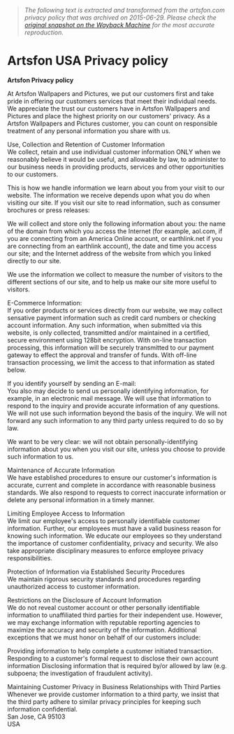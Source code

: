 > *The following text is extracted and transformed from the artsfon.com privacy policy that was archived on 2015-06-29. Please check the [original snapshot on the Wayback Machine](https://web.archive.org/web/20150629221624id_/http%3A//www.artsfon.com/privacy_policy.html) for the most accurate reproduction.*

# Artsfon USA Privacy policy

**Artsfon Privacy policy**

At Artsfon Wallpapers and Pictures, we put our customers first and take pride in offering our customers services that meet their individual needs. We appreciate the trust our customers have in Artsfon Wallpapers and Pictures and place the highest priority on our customers' privacy. As a Artsfon Wallpapers and Pictures customer, you can count on responsible treatment of any personal information you share with us. 

Use, Collection and Retention of Customer Information  
We collect, retain and use individual customer information ONLY when we reasonably believe it would be useful, and allowable by law, to administer to our business needs in providing products, services and other opportunities to our customers. 

This is how we handle information we learn about you from your visit to our website. The information we receive depends upon what you do when visiting our site. If you visit our site to read information, such as consumer brochures or press releases: 

We will collect and store only the following information about you: the name of the domain from which you access the Internet (for example, aol.com, if you are connecting from an America Online account, or earthlink.net if you are connecting from an earthlink account), the date and time you access our site; and the Internet address of the website from which you linked directly to our site. 

We use the information we collect to measure the number of visitors to the different sections of our site, and to help us make our site more useful to visitors.

E-Commerce Information:  
If you order products or services directly from our website, we may collect sensative payment information such as credit card numbers or checking account information. Any such information, when submitted via this website, is only collected, transmitted and/or maintained in a certified, secure environment using 128bit encryption. With on-line transaction processing, this information will be securely transmitted to our payment gateway to effect the approval and transfer of funds. With off-line transaction processing, we limit the access to that information as stated below.

If you identify yourself by sending an E-mail:   
You also may decide to send us personally identifying information, for example, in an electronic mail message. We will use that information to respond to the inquiry and provide accurate information of any questions. We will not use such information beyond the basis of the inquiry. We will not forward any such information to any third party unless required to do so by law. 

We want to be very clear: we will not obtain personally-identifying information about you when you visit our site, unless you choose to provide such information to us. 

Maintenance of Accurate Information  
We have established procedures to ensure our customer's information is accurate, current and complete in accordance with reasonable business standards. We also respond to requests to correct inaccurate information or delete any personal information in a timely manner. 

Limiting Employee Access to Information  
We limit our employee's access to personally identifiable customer information. Further, our employees must have a valid business reason for knowing such information. We educate our employees so they understand the importance of customer confidentiality, privacy and security. We also take appropriate disciplinary measures to enforce employee privacy responsibilities. 

Protection of Information via Established Security Procedures  
We maintain rigorous security standards and procedures regarding unauthorized access to customer information. 

Restrictions on the Disclosure of Account Information  
We do not reveal customer account or other personally identifiable information to unaffiliated third parties for their independent use. However, we may exchange information with reputable reporting agencies to maximize the accuracy and security of the information. Additional exceptions that we must honor on behalf of our customers include: 

Providing information to help complete a customer initiated transaction. Responding to a customer's formal request to disclose their own account information Disclosing information that is required by/or allowed by law (e.g. subpoena; the investigation of fraudulent activity). 

Maintaining Customer Privacy in Business Relationships with Third Parties  
Whenever we provide customer information to a third party, we insist that the third party adhere to similar privacy principles for keeping such information confidential.   
San Jose, CA 95103  
USA
